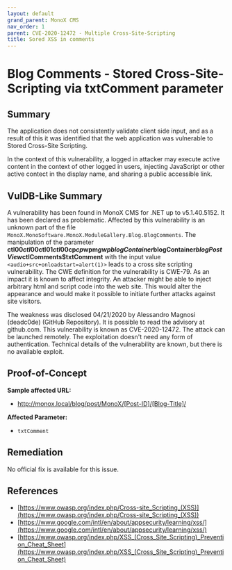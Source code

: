 ```yaml
---
layout: default
grand_parent: MonoX CMS
nav_order: 1
parent: CVE-2020-12472 - Multiple Cross-Site-Scripting
title: Sored XSS in comments 
---
```

# Blog Comments - Stored Cross-Site-Scripting via txtComment parameter

## Summary

The application does not consistently validate client side input, and as a result of this it was identified that the web application was vulnerable to Stored Cross-Site Scripting.

In the context of this vulnerability, a logged in attacker may execute active content in the context of other logged in users, injecting JavaScript or other active contect in the display name, and sharing a public accessible link.

## VulDB-Like Summary

A vulnerability has been found in MonoX CMS for .NET up to v5.1.40.5152. It has been declared as problematic. Affected by this vulnerability is an unknown part of the file `MonoX.MonoSoftware.MonoX.ModuleGallery.Blog.BlogComments`. The manipulation of the parameter **ctl00$ctl00$ctl01$ctl00$cp$cp$wpm$gwpblogContainer$blogContainer$blogPostView$ctlComments$txtComment** with the input value `<audio+src+onloadstart=alert(1)>` leads to a cross site scripting vulnerability. The CWE definition for the vulnerability is CWE-79. As an impact it is known to affect integrity. An attacker might be able to inject arbitrary html and script code into the web site. This would alter the appearance and would make it possible to initiate further attacks against site visitors.

The weakness was disclosed 04/21/2020 by Alessandro Magnosi (deadc0de) (GitHub Repository). It is possible to read the advisory at github.com. This vulnerability is known as CVE-2020-12472. The attack can be launched remotely. The exploitation doesn't need any form of authentication. Technical details of the vulnerability are known, but there is no available exploit.

## Proof-of-Concept

**Sample affected URL:**

* http://monox.local/blog/post/MonoX/[Post-ID]/[Blog-Title]/

**Affected Parameter:**

* `txtComment`

## Remediation

No official fix is available for this issue.

## References

* [https://www.owasp.org/index.php/Cross-site_Scripting_(XSS)](https://www.owasp.org/index.php/Cross-site_Scripting_(XSS))
* [https://www.google.com/intl/en/about/appsecurity/learning/xss/](https://www.google.com/intl/en/about/appsecurity/learning/xss/) 
* [https://www.owasp.org/index.php/XSS_(Cross_Site_Scripting)_Prevention_Cheat_Sheet](https://www.owasp.org/index.php/XSS_(Cross_Site_Scripting)_Prevention_Cheat_Sheet) 
